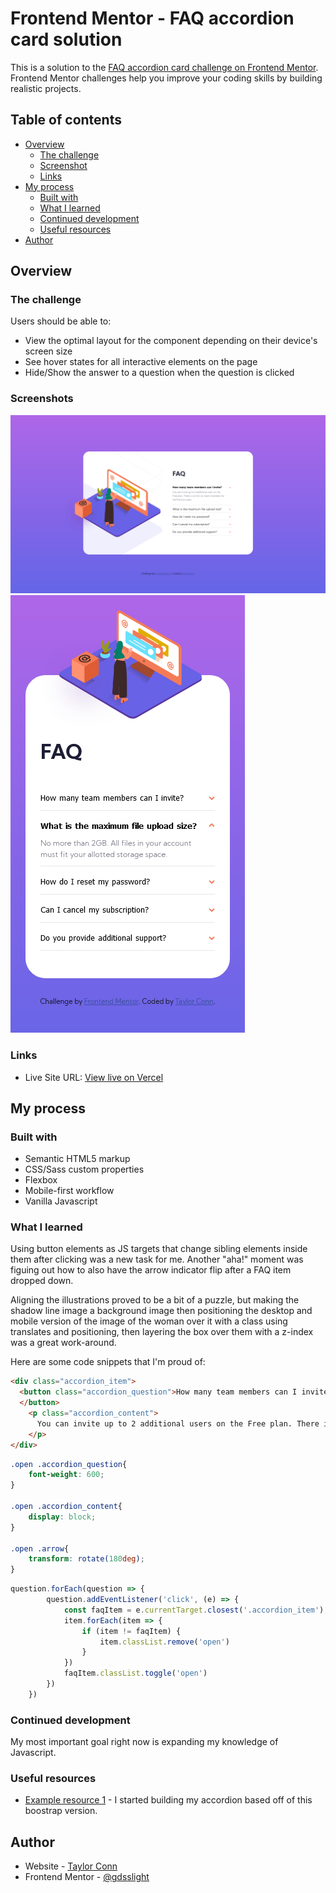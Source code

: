 # Frontend Mentor - FAQ accordion card solution

This is a solution to the [FAQ accordion card challenge on Frontend Mentor](https://www.frontendmentor.io/challenges/faq-accordion-card-XlyjD0Oam). Frontend Mentor challenges help you improve your coding skills by building realistic projects. 

## Table of contents

- [Overview](#overview)
  - [The challenge](#the-challenge)
  - [Screenshot](#screenshot)
  - [Links](#links)
- [My process](#my-process)
  - [Built with](#built-with)
  - [What I learned](#what-i-learned)
  - [Continued development](#continued-development)
  - [Useful resources](#useful-resources)
- [Author](#author)


## Overview

### The challenge

Users should be able to:

- View the optimal layout for the component depending on their device's screen size
- See hover states for all interactive elements on the page
- Hide/Show the answer to a question when the question is clicked

### Screenshots

![desktop screenshot](images/desktop_screenshot.png) 
![mobile screenshot](images/mobile_screenshot.png)


### Links

- Live Site URL: [View live on Vercel](https://accordian-faq-eta.vercel.app/)

## My process

### Built with

- Semantic HTML5 markup
- CSS/Sass custom properties
- Flexbox
- Mobile-first workflow
- Vanilla Javascript


### What I learned

Using button elements as JS targets that change sibling elements inside them after clicking was a new task for me. Another "aha!" moment was figuing out how to also have the arrow indicator flip after a FAQ item dropped down.

Aligning the illustrations proved to be a bit of a puzzle, but making the shadow line image a background image then positioning the desktop and mobile version of the image of the woman over it with a class using translates and positioning, then layering the box over them with a z-index was a great work-around.

Here are some code snippets that I'm proud of:

```html
<div class="accordion_item">
  <button class="accordion_question">How many team members can I invite?<span class="arrow"><img src="./images/icon-arrow-down.svg" alt="An orange arrow symbol"></span>
  </button>
    <p class="accordion_content">
      You can invite up to 2 additional users on the Free plan. There is no limit on team members for the Premium plan.
    </p>
</div>
```
```css
.open .accordion_question{
    font-weight: 600;
}
 
.open .accordion_content{
    display: block;
}

.open .arrow{
    transform: rotate(180deg);
}
```
```js
question.forEach(question => {
        question.addEventListener('click', (e) => {
            const faqItem = e.currentTarget.closest('.accordion_item');
            item.forEach(item => {
                if (item != faqItem) {
                    item.classList.remove('open')
                }
            })
            faqItem.classList.toggle('open')
        })
    })
```

### Continued development

My most important goal right now is expanding my knowledge of Javascript.

### Useful resources

- [Example resource 1](https://getbootstrap.com/docs/5.0/components/accordion/) - I started building my accordion based off of this boostrap version.


## Author

- Website - [Taylor Conn](https://tayconn.github.io)
- Frontend Mentor - [@gdsslight](https://www.frontendmentor.io/profile/gdsslight)

